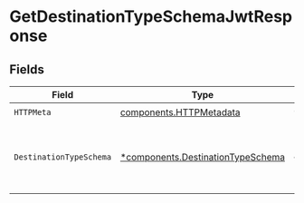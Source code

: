 # GetDestinationTypeSchemaJwtResponse


## Fields

| Field                                                                                 | Type                                                                                  | Required                                                                              | Description                                                                           |
| ------------------------------------------------------------------------------------- | ------------------------------------------------------------------------------------- | ------------------------------------------------------------------------------------- | ------------------------------------------------------------------------------------- |
| `HTTPMeta`                                                                            | [components.HTTPMetadata](../../models/components/httpmetadata.md)                    | :heavy_check_mark:                                                                    | N/A                                                                                   |
| `DestinationTypeSchema`                                                               | [*components.DestinationTypeSchema](../../models/components/destinationtypeschema.md) | :heavy_minus_sign:                                                                    | The schema for the specified destination type.                                        |